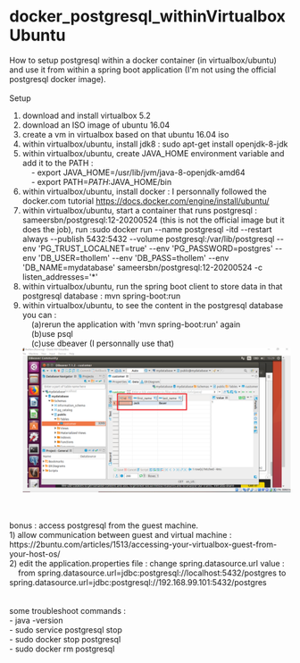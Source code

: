 # docker_postgresql_withinVirtualboxUbuntu

How to setup postgresql within a docker container (in virtualbox/ubuntu) and use it from within a spring boot application (I'm not using the official postgresql docker image).<br/>
<br/>
Setup<br/>
1) download and install virtualbox 5.2<br/>
2) download an ISO image of ubuntu 16.04<br/>
3) create a vm in virtualbox based on that ubuntu 16.04 iso<br/>
4) within virtualbox/ubuntu, install jdk8 : sudo apt-get install openjdk-8-jdk<br/>
5) within virtualbox/ubuntu, create JAVA_HOME environment variable and add it to the PATH :<br/>
&nbsp;&nbsp;&nbsp;&nbsp;- export JAVA_HOME=/usr/lib/jvm/java-8-openjdk-amd64<br/>
&nbsp;&nbsp;&nbsp;&nbsp;- export PATH=$PATH:$JAVA_HOME/bin<br/>
6) within virtualbox/ubuntu, install docker : I personnally followed the docker.com tutorial https://docs.docker.com/engine/install/ubuntu/<br/>
7) within virtualbox/ubuntu, start a container that runs postgresql : sameersbn/postgresql:12-20200524 (this is not the official image but it does the job), run :sudo docker run --name postgresql -itd --restart always --publish 5432:5432 --volume postgresql:/var/lib/postgresql --env 'PG_TRUST_LOCALNET=true' --env 'PG_PASSWORD=postgres' --env 'DB_USER=thollem' --env 'DB_PASS=thollem' --env 'DB_NAME=mydatabase' sameersbn/postgresql:12-20200524 -c listen_addresses='*'<br/>
8) within virtualbox/ubuntu, run the spring boot client to store data in that postgresql database : mvn spring-boot:run<br/>
9) within virtualbox/ubuntu, to see the content in the postgresql database you can : <br/>
&nbsp;&nbsp;&nbsp;&nbsp;(a)rerun the application with 'mvn spring-boot:run' again <br/>
&nbsp;&nbsp;&nbsp;&nbsp;(b)use psql <br/>
&nbsp;&nbsp;&nbsp;&nbsp;(c)use dbeaver (I personnally use that)<br/>
![alt text](https://github.com/thomascolomba/docker_postgresql_withinVirtualboxUbuntu/blob/master/docker_postgresql_springboot_dbeaver_firstCustomer.png?raw=true)
<br/>
<br/>
bonus : access postgresql from the guest machine.<br/>
1) allow communication between guest and virtual machine : https://2buntu.com/articles/1513/accessing-your-virtualbox-guest-from-your-host-os/<br/>
2) edit the application.properties file : change spring.datasource.url value :<br/>
&nbsp;&nbsp;&nbsp;&nbsp;from spring.datasource.url=jdbc:postgresql://localhost:5432/postgres to spring.datasource.url=jdbc:postgresql://192.168.99.101:5432/postgres<br/>
<br/>
<br/>
some troubleshoot commands :<br/>
- java -version<br/>
- sudo service postgresql stop<br/>
- sudo docker stop postgresql<br/>
- sudo docker rm postgresql<br/>
